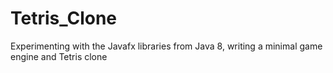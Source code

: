 # Tetris_Clone
Experimenting with the Javafx libraries from Java 8, writing a minimal game engine and Tetris clone
